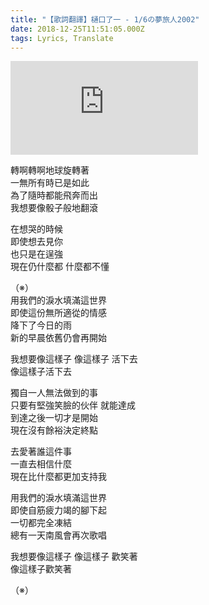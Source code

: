 ```yaml
---
title: "【歌詞翻譯】樋口了一 - 1/6の夢旅人2002"
date: 2018-12-25T11:51:05.000Z
tags: Lyrics, Translate
---
```


<iframe title="樋口了一 - 1/6の夢旅人2002" src="https://www.youtube.com/embed/lxt-zHlHd1o" frameborder="0" allow="accelerometer; autoplay; clipboard-write; encrypted-media; gyroscope; picture-in-picture" allowfullscreen></iframe>

<p>轉啊轉啊地球旋轉著
<br>一無所有時已是如此
<br>為了隨時都能飛奔而出
<br>我想要像骰子般地翻滾</p>

<p>在想哭的時候
<br>即使想去見你
<br>也只是在逞強
<br>現在仍什麼都 什麼都不懂</p>

<p>（※）
<br>用我們的淚水填滿這世界
<br>即使這份無所適從的情感
<br>降下了今日的雨
<br>新的早晨依舊仍會再開始</p>

<p>我想要像這樣子 像這樣子 活下去
<br>像這樣子活下去</p>

<p>獨自一人無法做到的事
<br>只要有堅強笑臉的伙伴 就能達成
<br>到達之後一切才是開始
<br>現在沒有餘裕決定終點</p>

<p>去愛著誰這件事
<br>一直去相信什麼
<br>現在比什麼都更加支持我</p>

<p>用我們的淚水填滿這世界
<br>即使自筋疲力竭的腳下起
<br>一切都完全凍結
<br>總有一天南風會再次歌唱</p>

<p>我想要像這樣子 像這樣子 歡笑著
<br>像這樣子歡笑著</p>

（※）
